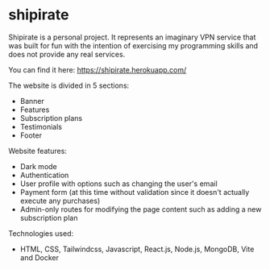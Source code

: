 # shipirate

Shipirate is a personal project.
It represents an imaginary VPN service that was built for fun with the intention of exercising my programming skills and does not provide any real services.

You can find it here: https://shipirate.herokuapp.com/

The website is divided in 5 sections:

- Banner
- Features
- Subscription plans
- Testimonials
- Footer

Website features:

- Dark mode
- Authentication
- User profile with options such as changing the user's email
- Payment form (at this time without validation since it doesn't actually execute any purchases)
- Admin-only routes for modifying the page content such as adding a new subscription plan

Technologies used:

- HTML, CSS, Tailwindcss, Javascript, React.js, Node.js, MongoDB, Vite and Docker

